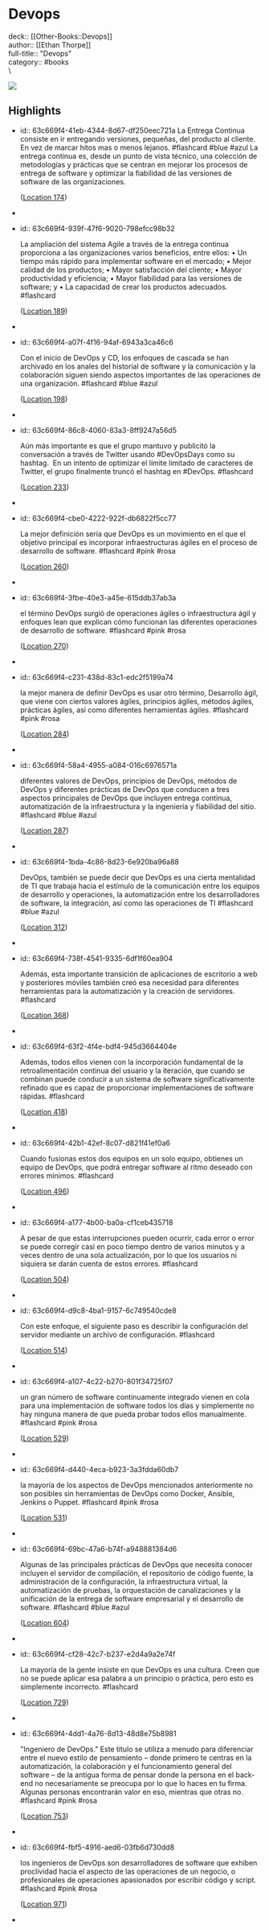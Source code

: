 # Devops

deck:: [[Other-Books::Devops]]\
author:: [[Ethan Thorpe]]\
full-title:: "Devops"\
category:: #books\
\

![](https://images-na.ssl-images-amazon.com/images/I/41aqSxka3IL._SL200_.jpg)
## Highlights
- id:: 63c669f4-41eb-4344-8d67-df250eec721a
   La Entrega Continua consiste en ir entregando versiones, pequeñas, del producto al cliente. En vez de marcar hitos mas o menos lejanos. #flashcard  #blue #azul 
    La entrega continua es, desde un punto de vista técnico, una colección de metodologías y prácticas que se centran en mejorar los procesos de entrega de software y optimizar la fiabilidad de las versiones de software de las organizaciones.
  
    ([Location 174](https://readwise.io/to_kindle?action=open&asin=B07YGWQL7D&location=174))
-
- id:: 63c669f4-939f-47f6-9020-798efcc98b32
  
  La ampliación del sistema Agile a través de la entrega continua proporciona a las organizaciones varios beneficios, entre ellos: • Un tiempo más rápido para implementar software en el mercado; • Mejor calidad de los productos; • Mayor satisfacción del cliente; • Mayor productividad y eficiencia; • Mayor fiabilidad para las versiones de software; y • La capacidad de crear los productos adecuados. #flashcard 
  
  
    ([Location 189](https://readwise.io/to_kindle?action=open&asin=B07YGWQL7D&location=189))
-
- id:: 63c669f4-a07f-4f16-94af-6943a3ca46c6
  
  Con el inicio de DevOps y CD, los enfoques de cascada se han archivado en los anales del historial de software y la comunicación y la colaboración siguen siendo aspectos importantes de las operaciones de una organización. #flashcard  #blue #azul 
  
  
    ([Location 198](https://readwise.io/to_kindle?action=open&asin=B07YGWQL7D&location=198))
-
- id:: 63c669f4-86c8-4060-83a3-8ff9247a56d5
  
  Aún más importante es que el grupo mantuvo y publicitó la conversación a través de Twitter usando #DevOpsDays como su hashtag.  En un intento de optimizar el límite limitado de caracteres de Twitter, el grupo finalmente truncó el hashtag en #DevOps. #flashcard 
  
  
    ([Location 233](https://readwise.io/to_kindle?action=open&asin=B07YGWQL7D&location=233))
-
- id:: 63c669f4-cbe0-4222-922f-db6822f5cc77
  
  La mejor definición sería que DevOps es un movimiento en el que el objetivo principal es incorporar infraestructuras ágiles en el proceso de desarrollo de software. #flashcard  #pink #rosa 
  
  
    ([Location 260](https://readwise.io/to_kindle?action=open&asin=B07YGWQL7D&location=260))
-
- id:: 63c669f4-3fbe-40e3-a45e-615ddb37ab3a
  
  el término DevOps surgió de operaciones ágiles o infraestructura ágil y enfoques lean que explican cómo funcionan las diferentes operaciones de desarrollo de software. #flashcard  #pink #rosa 
  
  
    ([Location 270](https://readwise.io/to_kindle?action=open&asin=B07YGWQL7D&location=270))
-
- id:: 63c669f4-c231-438d-83c1-edc2f5199a74
  
  la mejor manera de definir DevOps es usar otro término, Desarrollo ágil, que viene con ciertos valores ágiles, principios ágiles, métodos ágiles, prácticas ágiles, así como diferentes herramientas ágiles. #flashcard  #pink #rosa 
  
  
    ([Location 284](https://readwise.io/to_kindle?action=open&asin=B07YGWQL7D&location=284))
-
- id:: 63c669f4-58a4-4955-a084-016c6976571a
  
  diferentes valores de DevOps, principios de DevOps, métodos de DevOps y diferentes prácticas de DevOps que conducen a tres aspectos principales de DevOps que incluyen entrega continua, automatización de la infraestructura y la ingeniería y fiabilidad del sitio. #flashcard  #blue #azul 
  
  
    ([Location 287](https://readwise.io/to_kindle?action=open&asin=B07YGWQL7D&location=287))
-
- id:: 63c669f4-1bda-4c86-8d23-6e920ba96a88
  
  DevOps, también se puede decir que DevOps es una cierta mentalidad de TI que trabaja hacia el estímulo de la comunicación entre los equipos de desarrollo y operaciones, la automatización entre los desarrolladores de software, la integración, así como las operaciones de TI #flashcard  #blue #azul 
  
  
    ([Location 312](https://readwise.io/to_kindle?action=open&asin=B07YGWQL7D&location=312))
-
- id:: 63c669f4-738f-4541-9335-6df1f60ea904
  
  Además, esta importante transición de aplicaciones de escritorio a web y posteriores móviles también creó esa necesidad para diferentes herramientas para la automatización y la creación de servidores. #flashcard 
  
  
    ([Location 368](https://readwise.io/to_kindle?action=open&asin=B07YGWQL7D&location=368))
-
- id:: 63c669f4-63f2-4f4e-bdf4-945d3664404e
  
  Además, todos ellos vienen con la incorporación fundamental de la retroalimentación continua del usuario y la iteración, que cuando se combinan puede conducir a un sistema de software significativamente refinado que es capaz de proporcionar implementaciones de software rápidas. #flashcard 
  
  
    ([Location 418](https://readwise.io/to_kindle?action=open&asin=B07YGWQL7D&location=418))
-
- id:: 63c669f4-42b1-42ef-8c07-d821f41ef0a6
  
  Cuando fusionas estos dos equipos en un solo equipo, obtienes un equipo de DevOps, que podrá entregar software al ritmo deseado con errores mínimos. #flashcard 
  
  
    ([Location 496](https://readwise.io/to_kindle?action=open&asin=B07YGWQL7D&location=496))
-
- id:: 63c669f4-a177-4b00-ba0a-cf1ceb435718
  
  A pesar de que estas interrupciones pueden ocurrir, cada error o error se puede corregir casi en poco tiempo dentro de varios minutos y a veces dentro de una sola actualización, por lo que los usuarios ni siquiera se darán cuenta de estos errores. #flashcard 
  
  
    ([Location 504](https://readwise.io/to_kindle?action=open&asin=B07YGWQL7D&location=504))
-
- id:: 63c669f4-d9c8-4ba1-9157-6c749540cde8
  
  Con este enfoque, el siguiente paso es describir la configuración del servidor mediante un archivo de configuración. #flashcard 
  
  
    ([Location 514](https://readwise.io/to_kindle?action=open&asin=B07YGWQL7D&location=514))
-
- id:: 63c669f4-a107-4c22-b270-801f34725f07
  
  un gran número de software continuamente integrado vienen en cola para una implementación de software todos los días y simplemente no hay ninguna manera de que pueda probar todos ellos manualmente. #flashcard  #pink #rosa 
  
  
    ([Location 529](https://readwise.io/to_kindle?action=open&asin=B07YGWQL7D&location=529))
-
- id:: 63c669f4-d440-4eca-b923-3a3fdda60db7
  
  la mayoría de los aspectos de DevOps mencionados anteriormente no son posibles sin herramientas de DevOps como Docker, Ansible, Jenkins o Puppet. #flashcard  #pink #rosa 
  
  
    ([Location 531](https://readwise.io/to_kindle?action=open&asin=B07YGWQL7D&location=531))
-
- id:: 63c669f4-69bc-47a6-b74f-a948881384d6
  
  Algunas de las principales prácticas de DevOps que necesita conocer incluyen el servidor de compilación, el repositorio de código fuente, la administración de la configuración, la infraestructura virtual, la automatización de pruebas, la orquestación de canalizaciones y la unificación de la entrega de software empresarial y el desarrollo de software. #flashcard  #blue #azul 
  
  
    ([Location 604](https://readwise.io/to_kindle?action=open&asin=B07YGWQL7D&location=604))
-
- id:: 63c669f4-cf28-42c7-b237-e2d4a9a2e74f
  
  La mayoría de la gente insiste en que DevOps es una cultura. Creen que no se puede aplicar esa palabra a un principio o práctica, pero esto es simplemente incorrecto. #flashcard 
  
  
    ([Location 729](https://readwise.io/to_kindle?action=open&asin=B07YGWQL7D&location=729))
-
- id:: 63c669f4-4dd1-4a76-8d13-48d8e75b8981
  
  "Ingeniero de DevOps." Este título se utiliza a menudo para diferenciar entre el nuevo estilo de pensamiento – donde primero te centras en la automatización, la colaboración y el funcionamiento general del software – de la antigua forma de pensar donde la persona en el back-end no necesariamente se preocupa por lo que lo haces en tu firma. Algunas personas encontrarán valor en eso, mientras que otras no. #flashcard  #pink #rosa 
  
  
    ([Location 753](https://readwise.io/to_kindle?action=open&asin=B07YGWQL7D&location=753))
-
- id:: 63c669f4-fbf5-4916-aed6-03fb6d730dd8
  
  los ingenieros de DevOps son desarrolladores de software que exhiben proclividad hacia el aspecto de las operaciones de un negocio, o profesionales de operaciones apasionados por escribir código y script. #flashcard  #pink #rosa 
  
  
    ([Location 971](https://readwise.io/to_kindle?action=open&asin=B07YGWQL7D&location=971))
-
